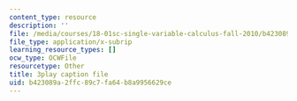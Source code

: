 ```yaml
---
content_type: resource
description: ''
file: /media/courses/18-01sc-single-variable-calculus-fall-2010/b423089a2ffc89c7fa64b8a9956629ce_ryLdyDrBfvI.srt
file_type: application/x-subrip
learning_resource_types: []
ocw_type: OCWFile
resourcetype: Other
title: 3play caption file
uid: b423089a-2ffc-89c7-fa64-b8a9956629ce
---
```

